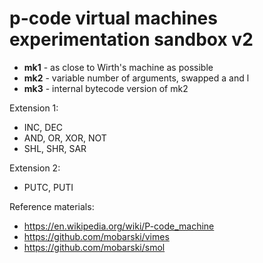 # p-code virtual machines experimentation sandbox v2



- **mk1** - as close to Wirth's machine as possible
- **mk2** - variable number of arguments, swapped a and l
- **mk3** - internal bytecode version of mk2



Extension 1:

- INC, DEC
- AND, OR, XOR, NOT
- SHL, SHR, SAR

Extension 2:

- PUTC, PUTI

  

Reference materials:

- https://en.wikipedia.org/wiki/P-code_machine
- https://github.com/mobarski/vimes
- https://github.com/mobarski/smol
